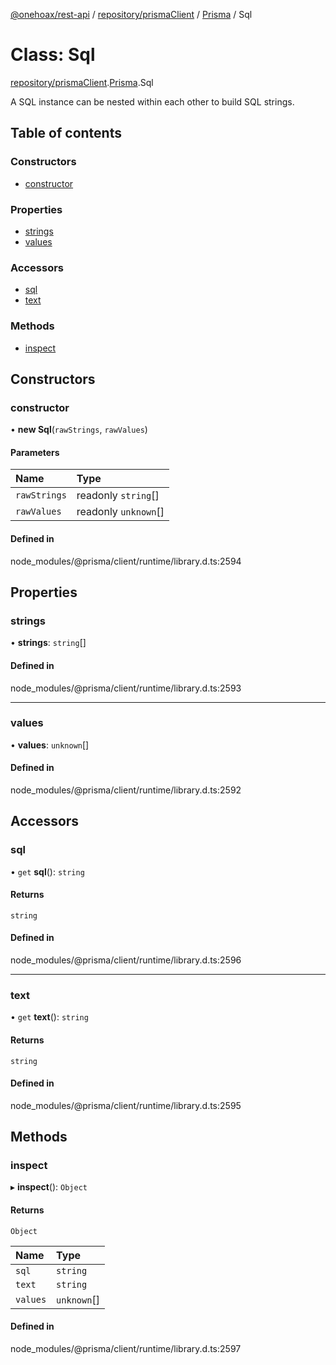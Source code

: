 [@onehoax/rest-api](../README.md) / [repository/prismaClient](../modules/repository_prismaClient.md) / [Prisma](../modules/repository_prismaClient.Prisma.md) / Sql

# Class: Sql

[repository/prismaClient](../modules/repository_prismaClient.md).[Prisma](../modules/repository_prismaClient.Prisma.md).Sql

A SQL instance can be nested within each other to build SQL strings.

## Table of contents

### Constructors

- [constructor](repository_prismaClient.Prisma.Sql.md#constructor)

### Properties

- [strings](repository_prismaClient.Prisma.Sql.md#strings)
- [values](repository_prismaClient.Prisma.Sql.md#values)

### Accessors

- [sql](repository_prismaClient.Prisma.Sql.md#sql)
- [text](repository_prismaClient.Prisma.Sql.md#text)

### Methods

- [inspect](repository_prismaClient.Prisma.Sql.md#inspect)

## Constructors

### constructor

• **new Sql**(`rawStrings`, `rawValues`)

#### Parameters

| Name | Type |
| :------ | :------ |
| `rawStrings` | readonly `string`[] |
| `rawValues` | readonly `unknown`[] |

#### Defined in

node_modules/@prisma/client/runtime/library.d.ts:2594

## Properties

### strings

• **strings**: `string`[]

#### Defined in

node_modules/@prisma/client/runtime/library.d.ts:2593

___

### values

• **values**: `unknown`[]

#### Defined in

node_modules/@prisma/client/runtime/library.d.ts:2592

## Accessors

### sql

• `get` **sql**(): `string`

#### Returns

`string`

#### Defined in

node_modules/@prisma/client/runtime/library.d.ts:2596

___

### text

• `get` **text**(): `string`

#### Returns

`string`

#### Defined in

node_modules/@prisma/client/runtime/library.d.ts:2595

## Methods

### inspect

▸ **inspect**(): `Object`

#### Returns

`Object`

| Name | Type |
| :------ | :------ |
| `sql` | `string` |
| `text` | `string` |
| `values` | `unknown`[] |

#### Defined in

node_modules/@prisma/client/runtime/library.d.ts:2597
